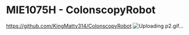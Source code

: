 # MIE1075H - ColonscopyRobot
https://github.com/KingMatty314/ColonscopyRobot
![Uploading p2.gif…]()
